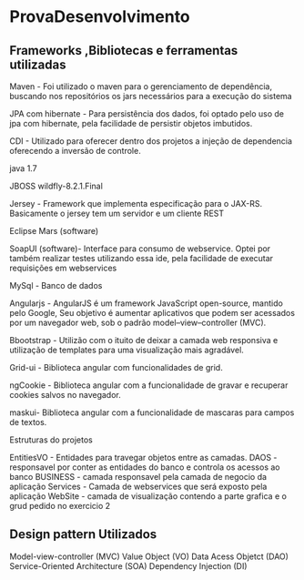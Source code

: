 # ProvaDesenvolvimento

## Frameworks ,Bibliotecas e ferramentas utilizadas

Maven - Foi utilizado o maven para o gerenciamento de dependência, buscando nos repositórios os jars necessários para a execução do sistema    

JPA com hibernate - Para persistência dos dados, foi optado pelo uso de jpa com hibernate, pela facilidade de persistir objetos imbutidos.

CDI - Utilizado para oferecer dentro dos projetos a injeção de dependencia oferecendo a inversão de controle.

java 1.7 

JBOSS wildfly-8.2.1.Final

Jersey - Framework que implementa especificação para o JAX-RS. Basicamente o jersey tem um servidor e um cliente REST 

Eclipse Mars (software)

SoapUI (software)- Interface para consumo de webservice. Optei por também realizar testes utilizando essa ide, pela facilidade de executar requisições em webservices

MySql - Banco de dados

Angularjs - AngularJS é um framework JavaScript open-source, mantido pelo Google,
Seu objetivo é aumentar aplicativos que podem ser acessados por um navegador web, sob o padrão model–view–controller (MVC).

Bbootstrap - Utilizão com o ituito de deixar a camada web responsiva e utilização de templates para uma visualização mais agradável.

Grid-ui - Biblioteca angular com funcionalidades de grid.

ngCookie - Biblioteca angular com a funcionalidade de gravar e recuperar cookies salvos no navegador.

maskui- Biblioteca angular com a funcionalidade de mascaras para campos de textos.



Estruturas do projetos

EntitiesVO - Entidades para travegar objetos entre as camadas.
DAOS - responsavel por conter as entidades do banco e controla os acessos ao banco
BUSINESS - camada responsavel pela camada de negocio da aplicação
Services - Camada de webservices que será exposto pela aplicação 
WebSite - camada de visualização contendo a parte grafica e o grud pedido no exercicio 2

## Design pattern Utilizados

Model-view-controller (MVC)
Value Object (VO)
Data Acess Objetct (DAO)
Service-Oriented Architecture (SOA)
Dependency Injection (DI)